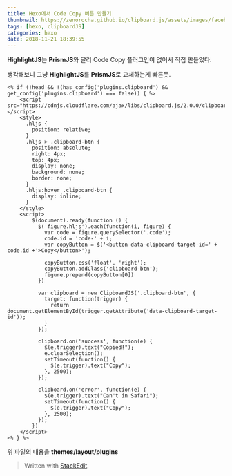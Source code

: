 ```yaml
---
title: Hexo에서 Code Copy 버튼 만들기
thumbnail: https://zenorocha.github.io/clipboard.js/assets/images/facebook.png
tags: [hexo, clipboardJS]
categories: hexo
date: 2018-11-21 18:39:55
---
```


**HighlightJS**는 **PrismJS**와 달리 Code Copy 플러그인이 없어서 직접 만들었다.

생각해보니 그냥 **HighlightJS**를 **PrismJS**로 교체하는게 빠른듯.

<!-- more -->

```ejs clipboard.ejs
<% if (!head && !(has_config('plugins.clipboard') && get_config('plugins.clipboard') === false)) { %>
    <script src="https://cdnjs.cloudflare.com/ajax/libs/clipboard.js/2.0.0/clipboard.min.js"></script>
    <style>
      .hljs {
        position: relative;
      }
      .hljs > .clipboard-btn {
        position: absolute;
        right: 4px;
        top: 4px;
        display: none;
        background: none;
        border: none;
      }
      .hljs:hover .clipboard-btn {
        display: inline;
      }
    </style>
    <script>
        $(document).ready(function () {
          $('figure.hljs').each(function(i, figure) {
            var code = figure.querySelector('.code');
            code.id = 'code-' + i;
            var copyButton = $('<button data-clipboard-target-id=' + code.id +'>Copy</button>');

            copyButton.css('float', 'right');
            copyButton.addClass('clipboard-btn');
            figure.prepend(copyButton[0])
          })

          var clipboard = new ClipboardJS('.clipboard-btn', {
            target: function(trigger) {
              return document.getElementById(trigger.getAttribute('data-clipboard-target-id'));
            }
          });

          clipboard.on('success', function(e) {
            $(e.trigger).text("Copied!");
            e.clearSelection();
            setTimeout(function() {
              $(e.trigger).text("Copy");
            }, 2500);
          });

          clipboard.on('error', function(e) {
            $(e.trigger).text("Can't in Safari");
            setTimeout(function() {
              $(e.trigger).text("Copy");
            }, 2500);
          });
        })
    </script>
<% } %>
```

위 파일의 내용을 **themes/layout/plugins**

> Written with [StackEdit](https://stackedit.io/).
<!--stackedit_data:
eyJoaXN0b3J5IjpbLTEwOTMwMzEyODIsLTE5MTUxNzY4MTVdfQ
==
-->